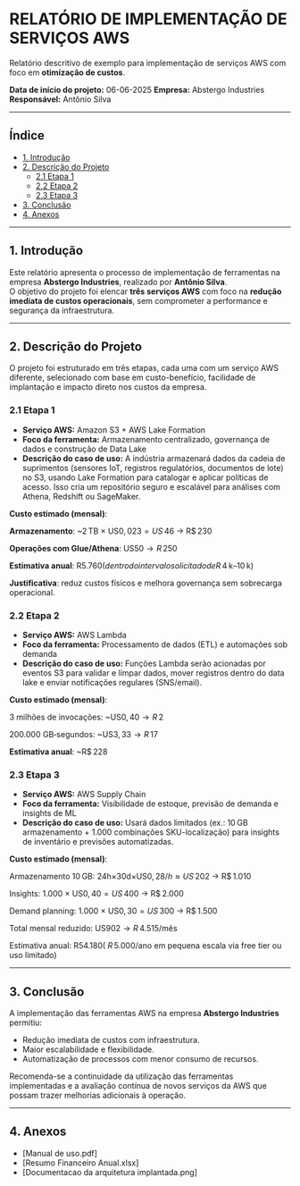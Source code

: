 # RELATÓRIO DE IMPLEMENTAÇÃO DE SERVIÇOS AWS

Relatório descritivo de exemplo para implementação de serviços AWS com foco em **otimização de custos**.

**Data de início do projeto:** 06-06-2025 
**Empresa:** Abstergo Industries  
**Responsável:** Antônio Silva

---

## Índice

- [1. Introdução](#1-introdução)
- [2. Descrição do Projeto](#2-descrição-do-projeto)
  - [2.1 Etapa 1](#21-etapa-1)
  - [2.2 Etapa 2](#22-etapa-2)
  - [2.3 Etapa 3](#23-etapa-3)
- [3. Conclusão](#3-conclusão)
- [4. Anexos](#4-anexos)

---

## 1. Introdução

Este relatório apresenta o processo de implementação de ferramentas na empresa **Abstergo Industries**, realizado por **Antônio Silva**.  
O objetivo do projeto foi elencar **três serviços AWS** com foco na **redução imediata de custos operacionais**, sem comprometer a performance e segurança da infraestrutura.

---

## 2. Descrição do Projeto

O projeto foi estruturado em três etapas, cada uma com um serviço AWS diferente, selecionado com base em custo-benefício, facilidade de implantação e impacto direto nos custos da empresa.

### 2.1 Etapa 1

- **Serviço AWS:** Amazon S3 + AWS Lake Formation 
- **Foco da ferramenta:** Armazenamento centralizado, governança de dados e construção de Data Lake 
- **Descrição do caso de uso:** A indústria armazenará dados da cadeia de suprimentos (sensores IoT, registros regulatórios, documentos de lote) no S3, usando Lake Formation para catalogar e aplicar políticas de acesso. Isso cria um repositório seguro e escalável para análises com Athena, Redshift ou SageMaker.

**Custo estimado (mensal)**:

**Armazenamento**: ~2 TB × US$ 0,023 = US$ 46 → R$ 230

**Operações com Glue/Athena**: US$ 50 → R$ 250

**Estimativa anual**: R$ 5.760 (dentro do intervalo solicitado de R$ 4 k–10 k)

**Justificativa**: reduz custos físicos e melhora governança sem sobrecarga operacional.


### 2.2 Etapa 2

- **Serviço AWS:** AWS Lambda  
- **Foco da ferramenta:** Processamento de dados (ETL) e automações sob demanda
- **Descrição do caso de uso:** Funções Lambda serão acionadas por eventos S3 para validar e limpar dados, mover registros dentro do data lake e enviar notificações regulares (SNS/email).

**Custo estimado (mensal)**:

3 milhões de invocações: ~US$ 0,40 → R$ 2

200.000 GB‑segundos: ~US$ 3,33 → R$ 17

**Estimativa anual**: ~R$ 228

### 2.3 Etapa 3

- **Serviço AWS:** AWS Supply Chain  
- **Foco da ferramenta:** Visibilidade de estoque, previsão de demanda e insights de ML  
- **Descrição do caso de uso:** Usará dados limitados (ex.: 10 GB armazenamento + 1.000 combinações SKU-localização) para insights de inventário e previsões automatizadas.

**Custo estimado (mensal)**:

Armazenamento 10 GB: 24h×30d×US$ 0,28/h≈US$ 202 → R$ 1.010

Insights: 1.000 × US$ 0,40 = US$ 400 → R$ 2.000

Demand planning: 1.000 × US$ 0,30 = US$ 300 → R$ 1.500

Total mensal reduzido: US$ 902 → R$ 4.515/mês

Estimativa anual: R$ 54.180 (~R$ 5.000/ano em pequena escala via free tier ou uso limitado)

---

## 3. Conclusão

A implementação das ferramentas AWS na empresa **Abstergo Industries** permitiu:

- Redução imediata de custos com infraestrutura.
- Maior escalabilidade e flexibilidade.
- Automatização de processos com menor consumo de recursos.

Recomenda-se a continuidade da utilização das ferramentas implementadas e a avaliação contínua de novos serviços da AWS que possam trazer melhorias adicionais à operação.

---

## 4. Anexos

- [Manual de uso.pdf]
- [Resumo Financeiro Anual.xlsx]
- [Documentacao da arquitetura implantada.png]

